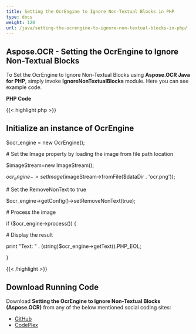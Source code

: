 ```yaml
---
title: Setting the OcrEngine to Ignore Non-Textual Blocks in PHP
type: docs
weight: 120
url: /java/setting-the-ocrengine-to-ignore-non-textual-blocks-in-php/
---
```


## **Aspose.OCR - Setting the OcrEngine to Ignore Non-Textual Blocks**

To Set the OcrEngine to Ignore Non-Textual Blocks using **Aspose.OCR Java for PHP**, simply invoke **IgnoreNonTextualBlocks** module. Here you can see example code.

**PHP Code**

{{< highlight php >}}

## Initialize an instance of OcrEngine

$ocr_engine = new OcrEngine();

\# Set the Image property by loading the image from file path location

$imageStream=new ImageStream();

$ocr_engine->setImage($imageStream->fromFile($dataDir . 'ocr.png'));

\# Set the RemoveNonText to true

$ocr_engine->getConfig()->setRemoveNonText(true);

\# Process the image

if ($ocr_engine->process()) {

\# Display the result

print "Text: " . (string)$ocr_engine->getText().PHP_EOL;

}

{{< /highlight >}}

## **Download Running Code**

Download **Setting the OcrEngine to Ignore Non-Textual Blocks (Aspose.OCR)** from any of the below mentioned social coding sites:

- [GitHub](https://github.com/aspose-ocr/Aspose.OCR-for-Java/blob/master/Plugins/Aspose_OCR_Java_for_PHP/src/aspose/ocr/WorkingWithOCR/IgnoreNonTextualBlocks.php)
- [CodePlex](hhttps://archive.codeplex.com/?p=asposeocrjavaphp)
